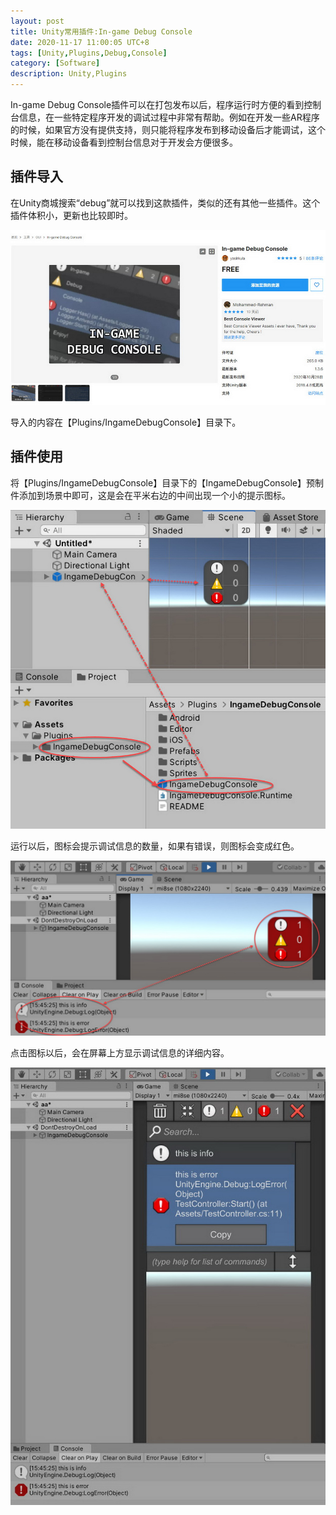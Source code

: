 ```yaml
---
layout: post
title: Unity常用插件:In-game Debug Console
date: 2020-11-17 11:00:05 UTC+8
tags: [Unity,Plugins,Debug,Console]
category: [Software]
description: Unity,Plugins
---
```


In-game Debug Console插件可以在打包发布以后，程序运行时方便的看到控制台信息，在一些特定程序开发的调试过程中非常有帮助。例如在开发一些AR程序的时候，如果官方没有提供支持，则只能将程序发布到移动设备后才能调试，这个时候，能在移动设备看到控制台信息对于开发会方便很多。

<!-- more -->

## 插件导入

在Unity商城搜索“debug”就可以找到这款插件，类似的还有其他一些插件。这个插件体积小，更新也比较即时。

![In-game Debug Console](/images/20201117-InGameDebugConsole-01.jpg)

导入的内容在【Plugins/IngameDebugConsole】目录下。

## 插件使用

将【Plugins/IngameDebugConsole】目录下的【IngameDebugConsole】预制件添加到场景中即可，这是会在平米右边的中间出现一个小的提示图标。

![In-game Debug Console](/images/20201117-InGameDebugConsole-02.jpg)

运行以后，图标会提示调试信息的数量，如果有错误，则图标会变成红色。

![In-game Debug Console](/images/20201117-InGameDebugConsole-03.jpg)

点击图标以后，会在屏幕上方显示调试信息的详细内容。

![In-game Debug Console](/images/20201117-InGameDebugConsole-04.jpg)